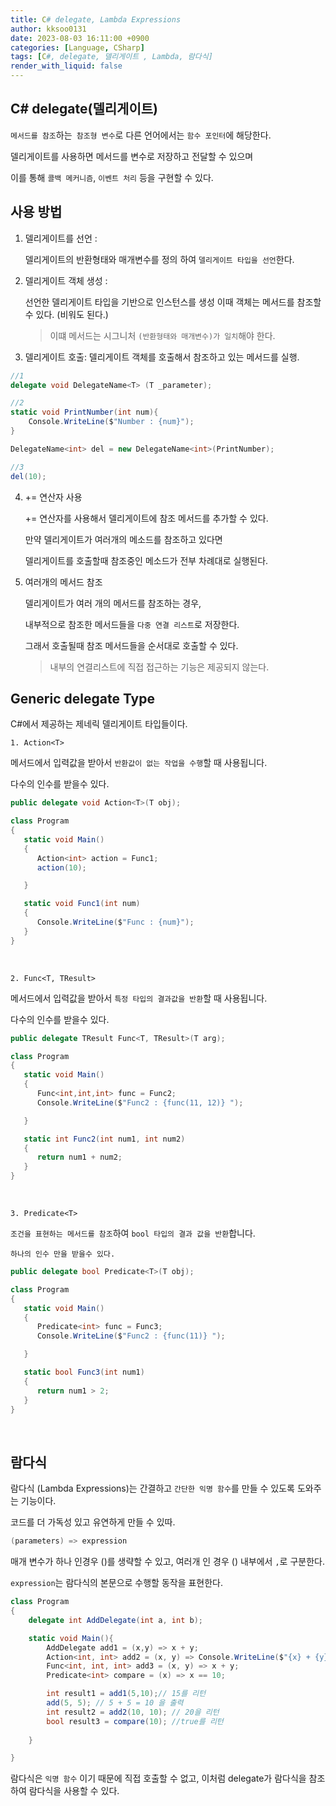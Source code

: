 ```yaml
---
title: C# delegate, Lambda Expressions
author: kksoo0131
date: 2023-08-03 16:11:00 +0900
categories: [Language, CSharp]
tags: [C#, delegate, 델리게이트 , Lambda, 람다식]
render_with_liquid: false
---
```


## C# delegate(델리게이트)

`메서드를 참조`하는` 참조형 변수`로 다른 언어에서는 `함수 포인터`에 해당한다.

델리게이트를 사용하면 메서드를 변수로 저장하고 전달할 수 있으며

이를 통해 `콜백 메커니즘`, `이벤트 처리` 등을 구현할 수 있다.


## 사용 방법

1. 델리게이트를 선언 : 
   
   델리게이트의 반환형태와 매개변수를 정의 하여 `델리게이트 타입을 선언`한다.

2. 델리게이트 객체 생성 : 
   
   선언한 델리게이트 타입을 기반으로 인스턴스를 생성 이때 객체는 메서드를 참조할 수 있다. (비워도 된다.)
   > 이떄 메서드는 시그니처 `(반환형태와 매개변수)가 일치`해야 한다.


3. 델리게이트 호출: 델리게이트 객체를 호출해서 참조하고 있는 메서드를 실행. 


```cs
//1
delegate void DelegateName<T> (T _parameter);

//2
static void PrintNumber(int num){
    Console.WriteLine($"Number : {num}");
}

DelegateName<int> del = new DelegateName<int>(PrintNumber);

//3
del(10);
```

 4. += 연산자 사용

    += 연산자를 사용해서 델리게이트에 참조 메서드를 추가할 수 있다.

    만약 델리게이트가 여러개의 메소드를 참조하고 있다면

    델리게이트를 호출할때 참조중인 메소드가 전부 차례대로 실행된다.


5. 여러개의 메서드 참조

    델리게이트가 여러 개의 메서드를 참조하는 경우,

    내부적으로 참조한 메서드들을 `다중 연결 리스트`로 저장한다.

    그래서 호출될때 참조 메서드들을 순서대로 호출할 수 있다.
    
    > 내부의 연결리스트에 직접 접근하는 기능은 제공되지 않는다.


## Generic delegate Type

C#에서 제공하는 제네릭 델리게이트 타입들이다.

`1. Action<T>`

메서드에서 입력값을 받아서 `반환값이 없는 작업을 수행`할 때 사용됩니다.

다수의 인수를 받을수 있다.
```cs
public delegate void Action<T>(T obj);

class Program
{
   static void Main()
   {
      Action<int> action = Func1;
      action(10);

   }

   static void Func1(int num)
   {
      Console.WriteLine($"Func : {num}");
   }
}
```
<br/>

`2. Func<T, TResult>`

메서드에서 입력값을 받아서 `특정 타입의 결과값을 반환`할 때 사용됩니다.

다수의 인수를 받을수 있다.

```cs
public delegate TResult Func<T, TResult>(T arg);

class Program
{
   static void Main()
   {
      Func<int,int,int> func = Func2;
      Console.WriteLine($"Func2 : {func(11, 12)} ");

   }

   static int Func2(int num1, int num2)
   {
      return num1 + num2;
   }
}
```

<br/>

`3. Predicate<T>`

`조건을 표현하는 메서드를 참조`하여 `bool 타입의 결과 값을 반환`합니다.

`하나의 인수 만을 받을수 있다.`

```cs
public delegate bool Predicate<T>(T obj);

class Program
{
   static void Main()
   {
      Predicate<int> func = Func3;
      Console.WriteLine($"Func2 : {func(11)} ");

   }

   static bool Func3(int num1)
   {
      return num1 > 2;
   }
}
```
<br/>

## 람다식

람다식 (Lambda Expressions)는 간결하고 `간단한 익명 함수`를 만들 수 있도록 도와주는 기능이다.

코드를 더 가독성 있고 유연하게 만들 수 있따.

```cs
(parameters) => expression
```

매개 변수가 하나 인경우 ()를 생략할 수 있고, 여러개 인 경우 () 내부에서 `,`로 구분한다.

`expression`는 람다식의 본문으로 수행할 동작을 표현한다.

```cs
class Program
{
    delegate int AddDelegate(int a, int b);

    static void Main(){
        AddDelegate add1 = (x,y) => x + y;
        Action<int, int> add2 = (x, y) => Console.WriteLine($"{x} + {y} = {x + y}");
        Func<int, int, int> add3 = (x, y) => x + y;
        Predicate<int> compare = (x) => x == 10;

        int result1 = add1(5,10);// 15를 리턴
        add(5, 5); // 5 + 5 = 10 을 출력
        int result2 = add2(10, 10); // 20을 리턴
        bool result3 = compare(10); //true를 리턴
        
    }

}
```
람다식은 `익명 함수` 이기 때문에 직접 호출할 수 없고,
이처럼 delegate가 람다식을 참조하여 람다식을 사용할 수 있다.
 